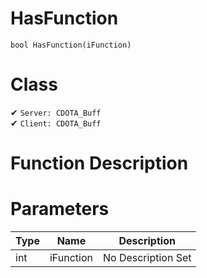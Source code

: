 # HasFunction
```
bool HasFunction(iFunction)
```
# Class
✔ `Server: CDOTA_Buff`  
✔ `Client: CDOTA_Buff`  

# Function Description

# Parameters
Type|Name|Description
--|--|--
int|iFunction|No Description Set
